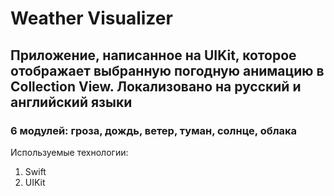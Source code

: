 # Weather Visualizer
## Приложение, написанное на UIKit, которое отображает выбранную погодную анимацию в Collection View. Локализовано на русский и английский языки
### 6 модулей: гроза, дождь, ветер, туман, солнце, облака

Используемые технологии:

1. Swift
2. UIKit
